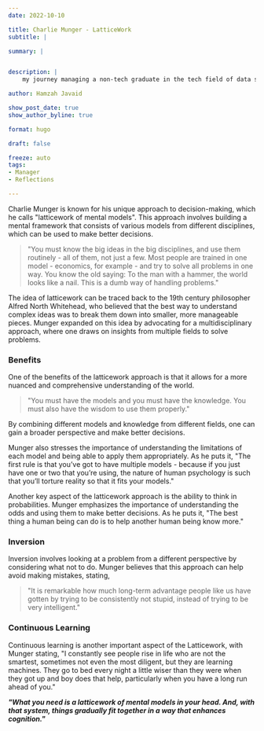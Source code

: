 ```yaml
---
date: 2022-10-10

title: Charlie Munger - LatticeWork
subtitle: |

summary: |


description: |
    my journey managing a non-tech graduate in the tech field of data science.

author: Hamzah Javaid

show_post_date: true
show_author_byline: true

format: hugo

draft: false

freeze: auto
tags:
- Manager
- Reflections

---
```


Charlie Munger is known for his unique approach to decision-making, which he calls "latticework of mental models". This approach involves building a mental framework that consists of various models from different disciplines, which can be used to make better decisions.

> "You must know the big ideas in the big disciplines, and use them routinely - all of them, not just a few. Most people are trained in one model - economics, for example - and try to solve all problems in one way. You know the old saying: To the man with a hammer, the world looks like a nail. This is a dumb way of handling problems."

The idea of latticework can be traced back to the 19th century philosopher Alfred North Whitehead, who believed that the best way to understand complex ideas was to break them down into smaller, more manageable pieces. Munger expanded on this idea by advocating for a multidisciplinary approach, where one draws on insights from multiple fields to solve problems.

### Benefits

One of the benefits of the latticework approach is that it allows for a more nuanced and comprehensive understanding of the world. 

> "You must have the models and you must have the knowledge. You must also have the wisdom to use them properly." 

By combining different models and knowledge from different fields, one can gain a broader perspective and make better decisions.

Munger also stresses the importance of understanding the limitations of each model and being able to apply them appropriately. As he puts it, "The first rule is that you’ve got to have multiple models - because if you just have one or two that you’re using, the nature of human psychology is such that you’ll torture reality so that it fits your models."

Another key aspect of the latticework approach is the ability to think in probabilities. Munger emphasizes the importance of understanding the odds and using them to make better decisions. As he puts it, "The best thing a human being can do is to help another human being know more."

### Inversion

Inversion involves looking at a problem from a different perspective by considering what not to do. Munger believes that this approach can help avoid making mistakes, stating, 

> "It is remarkable how much long-term advantage people like us have gotten by trying to be consistently not stupid, instead of trying to be very intelligent."

### Continuous Learning

Continuous learning is another important aspect of the Latticework, with Munger stating, "I constantly see people rise in life who are not the smartest, sometimes not even the most diligent, but they are learning machines. They go to bed every night a little wiser than they were when they got up and boy does that help, particularly when you have a long run ahead of you."

***"What you need is a latticework of mental models in your head. And, with that system, things gradually fit together in a way that enhances cognition."***

